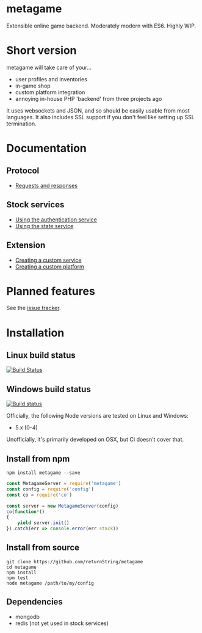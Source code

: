 # metagame

Extensible online game backend. Moderately modern with ES6. Highly WIP.

# Short version
metagame will take care of your...
- user profiles and inventories
- in-game shop
- custom platform integration
- annoying in-house PHP 'backend' from three projects ago

It uses websockets and JSON, and so should be easily usable from most languages.
It also includes SSL support if you don't feel like setting up SSL termination.

# Documentation
## Protocol
-	[Requests and responses](https://github.com/returnString/metagame/wiki/Protocol)

## Stock services
- [Using the authentication service](https://github.com/returnString/metagame/wiki/Authentication-service)
- [Using the state service](https://github.com/returnString/metagame/wiki/State-service)

## Extension
- [Creating a custom service](https://github.com/returnString/metagame/wiki/Custom-services)
- [Creating a custom platform](https://github.com/returnString/metagame/wiki/Custom-platforms)

# Planned features
See the [issue tracker](https://github.com/returnString/metagame/labels/feature).

# Installation

## Linux build status
[![Build Status](https://travis-ci.org/returnString/metagame.svg?branch=master)](https://travis-ci.org/returnString/metagame)

## Windows build status
[![Build status](https://ci.appveyor.com/api/projects/status/9cknkest4bohfawd/branch/master?svg=true)](https://ci.appveyor.com/project/returnString/metagame/branch/master)


Officially, the following Node versions are tested on Linux and Windows:
- 5.x (0-4)

Unofficially, it's primarily developed on OSX, but CI doesn't cover that.

## Install from npm

```
npm install metagame --save
```
```javascript
const MetagameServer = require('metagame')
const config = require('config')
const co = require('co')

const server = new MetagameServer(config)
co(function*()
{
	yield server.init()
}).catch(err => console.error(err.stack))
```

## Install from source 
```
git clone https://github.com/returnString/metagame
cd metagame
npm install
npm test
node metagame /path/to/my/config
```

## Dependencies
- mongodb
- redis (not yet used in stock services)
